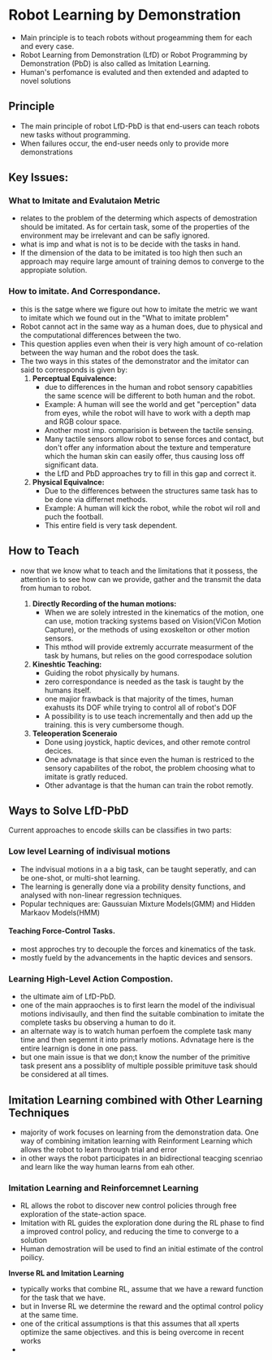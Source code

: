 # Robot Learning by Demonstration 
* Main principle is to teach robots without progeamming them for each and every case.
* Robot Learning from Demonstration (LfD) or Robot Programming by Demonstration (PbD) is also called as Imitation Learning.
* Human's perfomance is evaluted and then extended and adapted to novel solutions

## Principle
* The main principle of robot LfD-PbD is that end-users can teach robots new tasks without programming.
* When failures occur, the end-user needs only to provide more demonstrations

## Key Issues:
### What to Imitate and Evalutaion Metric
* relates to the problem of the determing which aspects of demostration should be imitated. As for certain task, some of the properties of the environment may be irrelevant and can be safly ignored. 
* what is imp and what is not is to be decide with the tasks in hand.
*  If the dimension of the data to be imitated is too high then such an approach may require large amount of training demos to converge to the appropiate solution.
### How to imitate. And Correspondance.
* this is the satge where we figure out how to imitate the metric we want to imitate which we found out in the "What to imitate problem"
* Robot cannot act in the same way as a human does, due to physical and the computational differences between the two.
* This question applies even when their is very high amount of co-relation between the way human and the robot does the task.
* The two ways in this states of the demonstrator and the imitator can said to corresponds is given by:
    1. **Perceptual Equivalence:**
        * due to differences in the human and robot sensory capabitlies the same scence will be different to both human and the robot.
        * Example: A human will see the world and get "perception" data from eyes, while the robot will have to work with a depth map and RGB colour space.
        * Another most imp. comparision is between the tactile sensing.
        * Many tactile sensors allow robot to sense forces and contact, but don't offer any information about the texture and temperature which the human skin can easily offer, thus causing loss off significant data.
        * the LfD and PbD approaches try to fill in this gap and correct it.
    2. **Physical Equivalnce:**
        * Due to the differences between the structures same task has to be done via differnet methods.
        * Example: A human will kick the robot, while the robot wil roll and puch the football.
        * This entire field is very task dependent.
## How to Teach
* now that we know what to teach and the limitations that it possess, the attention is to see how can we provide, gather and the transmit the data from  human to robot.
    
    1. **Directly Recording of the human motions:**
        * When we are solely intrested in the kinematics of the motion, one can use, motion tracking systems based on Vision(ViCon Motion Capture), or the methods of using exoskelton or other motion sensors.
        * This mthod will provide extremly accurrate measurment of the task by humans, but relies on the good correspodace solution
    2. **Kineshtic Teaching:**
        * Guiding the robot physically by humans.
        * zero correspondance is needed as the task is taught by the humans itself. 
        * one majior frawback is that majority of the times, human exahusts its DOF while trying to control all of robot's DOF
        * A possibility is to use teach incrementally and then add up the training. this is very cumbersome though.
    3. **Teleoperation Sceneraio**
        * Done using joystick, haptic devices, and other remote control decices.
        * One advnatage is that since even the human is restriced to the sensory capabilites of the robot, the problem choosing what to imitate is gratly reduced.
        * Other advantage is that the human can train the robot remotly.
    
## Ways to Solve LfD-PbD
Current approaches to encode skills can be classifies in two parts:
###  Low level Learning of indivisual motions
* The indvisual motions in a a big task, can be taught seperatly, and can be one-shot, or multi-shot learning. 
* The learning is generally done via a probility density functions, and analysed with non-linear regression techniques.
* Popular techniques are: Gaussuian Mixture Models(GMM) and Hidden Markaov Models(HMM)
#### Teaching Force-Control Tasks.
* most approches try to decouple the forces and kinematics of the task.
* mostly fueld by the advancements in the haptic devices and sensors.

### Learning High-Level Action Compostion.
* the ultimate aim of LfD-PbD.
* one of the main appraoches is to first learn the model of the indivisual motions indivisaully, and then find the suitable combination to imitate the complete tasks bu observing a human to do it.
* an alternate way is to watch human perfoem the complete task many time and then segemnt it into primarly motions. Advnatage here is the entire learnign is done in one pass.
*  but one main issue is that we don;t know the number of the primitive task present ans a possiblity of multiple possible primituve task should be considered at all times.

## Imitation Learning combined with Other Learning Techniques

* majority of work focuses on learning from the demonstration data. One way of combining imitation learning with Reinforment Learning which allows the robot to learn through trial and error
* in other ways the robot participates in an bidirectional teacging scenriao and learn like the way human learns from eah other.

### Imitation Learning and Reinforcemnet Learning
* RL allows the robot to discover new control policies through free exploration of the state-action space. 
* Imitation with RL guides the exploration done during the RL phase to find a improved control policy, and reducing the time to converge to a solution
*  Human demostration will be used to find an initial estimate of the control poilicy.


**Inverse RL and Imitation Learning**
* typically works that combine RL, assume that we have a reward function for the task that we have. 
* but in Inverse RL we determine the reward and the optimal control policy at the same time.
* one of the critical assumptions is that this assumes that all xperts optimize the same objectives. and this is being overcome in recent works
* 